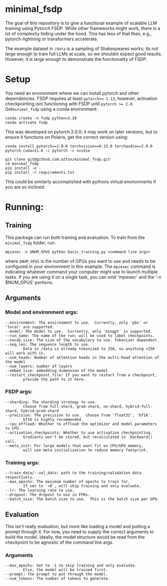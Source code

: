 # minimal_fsdp

The goal of this repository is to give a functional example of scalable LLM training using Pytorch FSDP.  While other frameworks might work, there is a lot of complexity hiding under the hood.  This has less of that than, e.g., pytorch-lightning or transformers accelerate.  

The example dataset in `/data` is a sampling of Shakespeares works; its not large enough to train full LLMs at scale, so we shouldnt expect *good* results.  However, it is large enough to demonstrate the functionality of FSDP.

# Setup
You need an environment where we can install pytorch and other dependencies.  FSDP requires at least `pytorch>= 1.13`, however, activation checkpointing isnt functioning with FSDP until `pytorch >= 2.0`.
Get`minimal_fsdp` using a conda environment:
```
conda create -n fsdp python=3.10
conda activate fsdp
```
This was developed on pytorch 2.0.0; it may work on later versions, but to ensure it functions on Polaris, get the correct version using:
```
conda install pytorch==2.0.0 torchvision==0.15.0 torchaudio==2.0.0 pytorch-cuda=11.8 -c pytorch -c nvidia
```
```
git clone git@github.com:azton/minimal_fsdp.git
cd minimal_fsdp
pip install -e .
pip install -r requirements.txt
```
This could be similarly accomplished with pythons virtual environments if you are so inclined. 

# Running:

## Training
This package can run both training and evaluation.  To train from the `minimal_fsdp` folder, run:
```
mpiexec -n $NUM_GPUS python basic_training.py <command line args>
```
where `$NUM_GPUS` is the number of GPUs you want to use and needs to be configured in your environment in this example.  The `mpiexec` command is indicating whatever command your computer might use to launch multiple tasks. If you are using it on a single task, you can omit 'mpiexec' and the '-n $NUM_GPUS' portions.
## Arguments
### Model and environment args:
```
--environment: The environment to use.  Currently, only 'pbs' or 'local' are supported.
--model: The model to use.  Currently, only 'mingpt' is supported.
--run_name: The name of the run; will be used to label checkpoints.
--vocab_size: The size of the vocabulary to use. Tokenizer dependent.
--seq_len: The sequence length to use.  
        Data in /data is already tokenized to 256, so anything <256 will work with it.
--num_heads: Number of attention heads in the multi-head attention of the model
--num_layers: number of layers
--embed_size: embedding dimension of the model
--restart_checkpoint_file: If you want to restart from a checkpoint, 
        provide the path to it here.

```
### FSDP args:
```
--sharding: The sharding strategy to use.  
        Choose from full-shard, grad-shard, no-shard, hybrid-full-shard, hybrid-grad-shard
--precision: The precision to use.  choose from 'float32', 'bf16'.  
        bf16 is highly recommended.
--cpu_offload: Whether to offload the optimizer and model parameters to CPU.  
--activation_checkpoints: Whether to use activation checkpointing.  
        Gradients won't be stored, but recalculated in .backward() call.
--meta_init: For large models that wont fit on CPU/GPU memory, 
        will use meta initialization to reduce memory footprint.

```
### Training args:
```
--train_data/--val_data: path to the training/validation data respectively.
--max_epochs: The maximum number of epochs to train for.  
        If set to `<0`, will skip training and only evaluate.
--lr: The learning rate to use.
--dropout: The dropout to use in FFNs.
--batch_size: The batch size to use.  This is the batch size per GPU.
```

## Evaluation
This isn't really evaluation, but more like loading a model and putting a prompt through it.  For now, you need to supply the correct arguments to build the model.  Ideally, the model structure would be read from the checkpoint to be agnostic of the command line args.

### Arguments
```
--max_epochs: Set to -1 to skip training and only evaluate.  
        Else, the model will be trained first.
--prompt: The prompt to put through the model.
--num_tokens: The number of tokens to generate.

```
